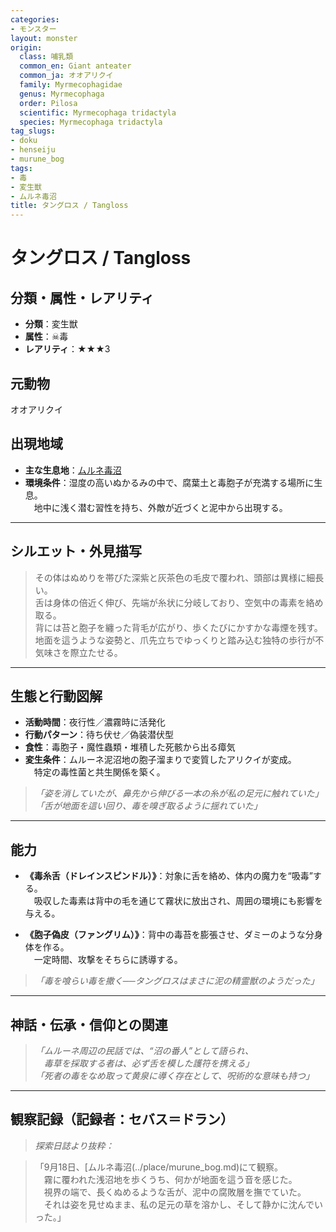 ```yaml
---
categories:
- モンスター
layout: monster
origin:
  class: 哺乳類
  common_en: Giant anteater
  common_ja: オオアリクイ
  family: Myrmecophagidae
  genus: Myrmecophaga
  order: Pilosa
  scientific: Myrmecophaga tridactyla
  species: Myrmecophaga tridactyla
tag_slugs:
- doku
- henseiju
- murune_bog
tags:
- 毒
- 変生獣
- ムルネ毒沼
title: タングロス / Tangloss
---
```


# タングロス / Tangloss

## 分類・属性・レアリティ

* **分類**：変生獣  
* **属性**：☠毒  
* **レアリティ**：★★★3

## 元動物
オオアリクイ

## 出現地域

* **主な生息地**：[ムルネ毒沼](../place/murune_bog.md)  
* **環境条件**：湿度の高いぬかるみの中で、腐葉土と毒胞子が充満する場所に生息。  
　地中に浅く潜む習性を持ち、外敵が近づくと泥中から出現する。

---

## シルエット・外見描写

> その体はぬめりを帯びた深紫と灰茶色の毛皮で覆われ、頭部は異様に細長い。  
> 舌は身体の倍近く伸び、先端が糸状に分岐しており、空気中の毒素を絡め取る。  
> 背には苔と胞子を纏った背毛が広がり、歩くたびにかすかな毒煙を残す。  
> 地面を這うような姿勢と、爪先立ちでゆっくりと踏み込む独特の歩行が不気味さを際立たせる。

---

## 生態と行動図解

* **活動時間**：夜行性／濃霧時に活発化
* **行動パターン**：待ち伏せ／偽装潜伏型  
* **食性**：毒胞子・魔性蟲類・堆積した死骸から出る瘴気  
* **変生条件**：ムルーネ泥沼地の胞子溜まりで変質したアリクイが変成。  
　特定の毒性菌と共生関係を築く。

> *「姿を消していたが、鼻先から伸びる一本の糸が私の足元に触れていた」*  
> *「舌が地面を這い回り、毒を嗅ぎ取るように揺れていた」*

---

## 能力

* **《毒糸舌（ドレインスピンドル）》**：対象に舌を絡め、体内の魔力を“吸毒”する。  
　吸収した毒素は背中の毛を通じて霧状に放出され、周囲の環境にも影響を与える。

* **《胞子偽皮（ファングリム）》**：背中の毒苔を膨張させ、ダミーのような分身体を作る。  
　一定時間、攻撃をそちらに誘導する。

> *「毒を喰らい毒を撒く──タングロスはまさに泥の精霊獣のようだった」*

---

## 神話・伝承・信仰との関連

> *「ムルーネ周辺の民話では、“沼の番人”として語られ、  
　毒草を採取する者は、必ず舌を模した護符を携える」*  
> *「死者の毒をなめ取って黄泉に導く存在として、呪術的な意味も持つ」*

---

## 観察記録（記録者：セバス＝ドラン）

> *探索日誌より抜粋：*

> 「9月18日、[ムルネ毒沼(../place/murune_bog.md)にて観察。  
　霧に覆われた浅沼地を歩くうち、何かが地面を這う音を感じた。  
　視界の端で、長くぬめるような舌が、泥中の腐敗層を撫でていた。  
　それは姿を見せぬまま、私の足元の草を溶かし、そして静かに沈んでいった。」